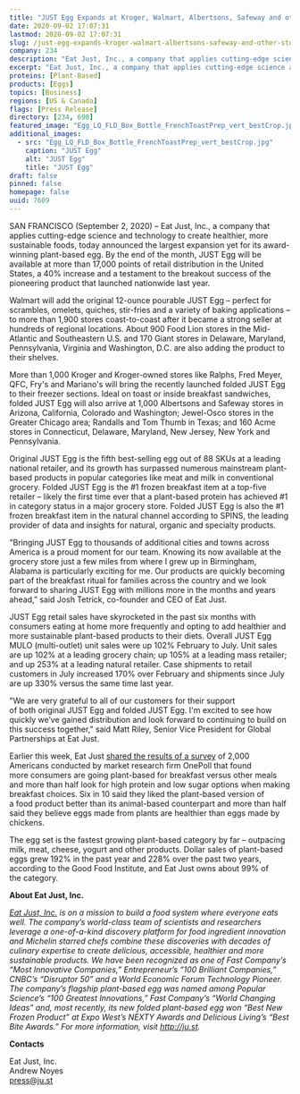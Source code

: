 ```yaml
---
title: "JUST Egg Expands at Kroger, Walmart, Albertsons, Safeway and other stores nationwide"
date: 2020-09-02 17:07:31
lastmod: 2020-09-02 17:07:31
slug: /just-egg-expands-kroger-walmart-albertsons-safeway-and-other-stores-nationwide
company: 234
description: "Eat Just, Inc., a company that applies cutting-edge science and technology to create healthier, more sustainable foods, today announced the largest expansion yet for its award-winning plant-based egg. By the end of the month, JUST Egg will be available at more than 17,000 points of retail distribution in the United States, a 40% increase and a testament to the breakout success of the pioneering product that launched nationwide last year."
excerpt: "Eat Just, Inc., a company that applies cutting-edge science and technology to create healthier, more sustainable foods, today announced the largest expansion yet for its award-winning plant-based egg. By the end of the month, JUST Egg will be available at more than 17,000 points of retail distribution in the United States, a 40% increase and a testament to the breakout success of the pioneering product that launched nationwide last year."
proteins: [Plant-Based]
products: [Eggs]
topics: [Business]
regions: [US & Canada]
flags: [Press Release]
directory: [234, 698]
featured_image: "Egg_LQ_FLD_Box_Bottle_FrenchToastPrep_vert_bestCrop.jpg"
additional_images:
  - src: "Egg_LQ_FLD_Box_Bottle_FrenchToastPrep_vert_bestCrop.jpg"
    caption: "JUST Egg"
    alt: "JUST Egg"
    title: "JUST Egg"
draft: false
pinned: false
homepage: false
uuid: 7609
---
```

<p>SAN FRANCISCO (September 2, 2020) – Eat Just, Inc., a company that applies cutting-edge science and technology to create healthier, more sustainable foods, today announced the largest expansion yet for its award-winning plant-based egg. By the end of the month, JUST Egg will be available at more than 17,000 points of retail distribution in the United States, a 40% increase and a testament to the breakout success of the pioneering product that launched nationwide last year.</p>
<p>Walmart will add the original 12-ounce pourable JUST Egg – perfect for scrambles, omelets, quiches, stir-fries and a variety of baking applications – to more than 1,900 stores coast-to-coast after it became a strong seller at hundreds of regional locations. About 900 Food Lion stores in the Mid-Atlantic and Southeastern U.S. and 170 Giant stores in Delaware, Maryland, Pennsylvania, Virginia and Washington, D.C. are also adding the product to their shelves.</p>
<p>More than 1,000 Kroger and Kroger-owned stores like Ralphs, Fred Meyer, QFC, Fry's and Mariano's will bring the recently launched folded JUST Egg to their freezer sections. Ideal on toast or inside breakfast sandwiches, folded JUST Egg will also arrive at 1,000 Albertsons and Safeway stores in Arizona, California, Colorado and Washington; Jewel-Osco stores in the Greater Chicago area; Randalls and Tom Thumb in Texas; and 160 Acme stores in Connecticut, Delaware, Maryland, New Jersey, New York and Pennsylvania.</p>
<p>Original JUST Egg is the fifth best-selling egg out of 88 SKUs at a leading national retailer, and its growth has surpassed numerous mainstream plant-based products in popular categories like meat and milk in conventional grocery. Folded JUST Egg is the #1 frozen breakfast item at a top-five retailer – likely the first time ever that a plant-based protein has achieved #1 in category status in a major grocery store. Folded JUST Egg is also the #1 frozen breakfast item in the natural channel according to SPINS, the leading provider of data and insights for natural, organic and specialty products.</p>
<p>"Bringing JUST Egg to thousands of additional cities and towns across America is a proud moment for our team. Knowing its now available at the grocery store just a few miles from where I grew up in Birmingham, Alabama is particularly exciting for me. Our products are quickly becoming part of the breakfast ritual for families across the country and we look forward to sharing JUST Egg with millions more in the months and years ahead,” said Josh Tetrick, co-founder and CEO of Eat Just.</p>
<p>JUST Egg retail sales have skyrocketed in the past six months with consumers eating at home more frequently and opting to add healthier and more sustainable plant-based products to their diets. Overall JUST Egg MULO (multi-outlet) unit sales were up 102% February to July. Unit sales are up 102% at a leading grocery chain; up 105% at a leading mass retailer; and up 253% at a leading natural retailer. Case shipments to retail customers in July increased 170% over February and shipments since July are up 330% versus the same time last year.</p>
<p>"We are very grateful to all of our customers for their support of both original JUST Egg and folded JUST Egg. I'm excited to see how quickly we’ve gained distribution and look forward to continuing to build on this success together," said Matt Riley, Senior Vice President for Global Partnerships at Eat Just.</p>
<p>Earlier this week, Eat Just <a href="https://www.businesswire.com/news/home/20200901005343/en/Americans-Plant-Based-Breakfast-New-Study-Finds">shared the results of a survey</a> of 2,000 Americans conducted by market research firm OnePoll that found more consumers are going plant-based for breakfast versus other meals and more than half look for high protein and low sugar options when making breakfast choices. Six in 10 said they liked the plant-based version of a food product better than its animal-based counterpart and more than half said they believe eggs made from plants are healthier than eggs made by chickens.</p>
<p>The egg set is the fastest growing plant-based category by far – outpacing milk, meat, cheese, yogurt and other products. Dollar sales of plant-based eggs grew 192% in the past year and 228% over the past two years, according to the Good Food Institute, and Eat Just owns about 99% of the category.</p>
<p><strong>About Eat Just, Inc.</strong></p>
<p><em><a href="https://cts.businesswire.com/ct/CT?id=smartlink&url=http%3A%2F%2Fju.st%2F&esheet=52277930&newsitemid=20200902005368&lan=en-US&anchor=Eat+Just%2C+Inc.&index=2&md5=d0abf24b4d13c387d80b4a331b202076">Eat Just, Inc.</a></em><em> is on a mission to build a food system where everyone eats well. The company’s world-class team of scientists and researchers leverage a one-of-a-kind discovery platform for food ingredient innovation and Michelin starred chefs combine these discoveries with decades of culinary expertise to create delicious, accessible, healthier and more sustainable products. We have been recognized as one of Fast Company’s “Most Innovative Companies,” Entrepreneur’s “100 Brilliant Companies,” CNBC’s “Disruptor 50” and a World Economic Forum Technology Pioneer. The company’s flagship plant-based egg was named among Popular Science’s “100 Greatest Innovations,” Fast Company’s “World Changing Ideas” and, most recently, its new folded plant-based egg won “Best New Frozen Product” at Expo West’s NEXTY Awards and Delicious Living’s “Best Bite Awards.” For more information, visit <a href="https://cts.businesswire.com/ct/CT?id=smartlink&url=http%3A%2F%2Fju.st%2F&esheet=52277930&newsitemid=20200902005368&lan=en-US&anchor=http%3A%2F%2Fju.st&index=3&md5=b07a98438919aa1aa6919ee0e7f345b6">http://ju.st</a>.</em></p>
<p><strong>Contacts</strong></p>
<p>Eat Just, Inc.<br />
Andrew Noyes<br />
<a href="mailto:press@ju.st">press@ju.st</a></p>
